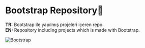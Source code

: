 # Bootstrap Repository💫
<b>TR:</b> Bootstrap ile yapılmış projeleri içeren repo.<br>
<b>EN:</b> Repository including projects which is made with Bootstrap.<br>

![Bootstrap](https://user-images.githubusercontent.com/109991448/200246694-b8d40c1f-074e-4ade-b4e6-52558440da9d.png)
